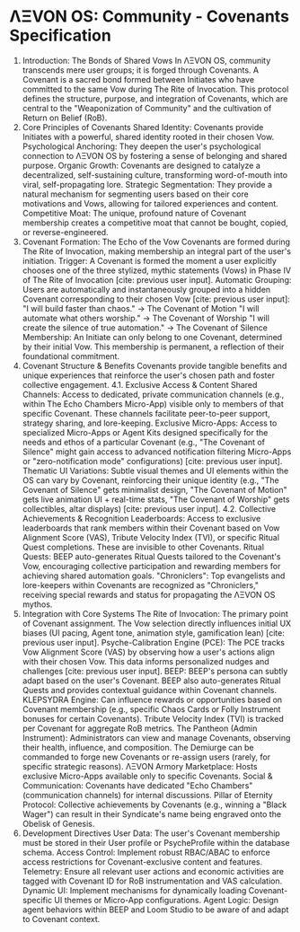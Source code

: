 # ΛΞVON OS: Community - Covenants Specification
1. Introduction: The Bonds of Shared Vows
In ΛΞVON OS, community transcends mere user groups; it is forged through Covenants. A Covenant is a sacred bond formed between Initiates who have committed to the same Vow during The Rite of Invocation. This protocol defines the structure, purpose, and integration of Covenants, which are central to the "Weaponization of Community" and the cultivation of Return on Belief (RoB).
2. Core Principles of Covenants
Shared Identity: Covenants provide Initiates with a powerful, shared identity rooted in their chosen Vow.
Psychological Anchoring: They deepen the user's psychological connection to ΛΞVON OS by fostering a sense of belonging and shared purpose.
Organic Growth: Covenants are designed to catalyze a decentralized, self-sustaining culture, transforming word-of-mouth into viral, self-propagating lore.
Strategic Segmentation: They provide a natural mechanism for segmenting users based on their core motivations and Vows, allowing for tailored experiences and content.
Competitive Moat: The unique, profound nature of Covenant membership creates a competitive moat that cannot be bought, copied, or reverse-engineered.
3. Covenant Formation: The Echo of the Vow
Covenants are formed during The Rite of Invocation, making membership an integral part of the user's initiation.
Trigger: A Covenant is formed the moment a user explicitly chooses one of the three stylized, mythic statements (Vows) in Phase IV of The Rite of Invocation [cite: previous user input].
Automatic Grouping: Users are automatically and instantaneously grouped into a hidden Covenant corresponding to their chosen Vow [cite: previous user input]:
"I will build faster than chaos." → The Covenant of Motion
"I will automate what others worship." → The Covenant of Worship
"I will create the silence of true automation." → The Covenant of Silence
Membership: An Initiate can only belong to one Covenant, determined by their initial Vow. This membership is permanent, a reflection of their foundational commitment.
4. Covenant Structure & Benefits
Covenants provide tangible benefits and unique experiences that reinforce the user's chosen path and foster collective engagement.
4.1. Exclusive Access & Content
Shared Channels: Access to dedicated, private communication channels (e.g., within The Echo Chambers Micro-App) visible only to members of that specific Covenant. These channels facilitate peer-to-peer support, strategy sharing, and lore-keeping.
Exclusive Micro-Apps: Access to specialized Micro-Apps or Agent Kits designed specifically for the needs and ethos of a particular Covenant (e.g., "The Covenant of Silence" might gain access to advanced notification filtering Micro-Apps or "zero-notification mode" configurations) [cite: previous user input].
Thematic UI Variations: Subtle visual themes and UI elements within the OS can vary by Covenant, reinforcing their unique identity (e.g., "The Covenant of Silence" gets minimalist design, "The Covenant of Motion" gets live animation UI + real-time stats, "The Covenant of Worship" gets collectibles, altar displays) [cite: previous user input].
4.2. Collective Achievements & Recognition
Leaderboards: Access to exclusive leaderboards that rank members within their Covenant based on Vow Alignment Score (VAS), Tribute Velocity Index (TVI), or specific Ritual Quest completions. These are invisible to other Covenants.
Ritual Quests: BEEP auto-generates Ritual Quests tailored to the Covenant's Vow, encouraging collective participation and rewarding members for achieving shared automation goals.
"Chroniclers": Top evangelists and lore-keepers within Covenants are recognized as "Chroniclers," receiving special rewards and status for propagating the ΛΞVON OS mythos.
5. Integration with Core Systems
The Rite of Invocation: The primary point of Covenant assignment. The Vow selection directly influences initial UX biases (UI pacing, Agent tone, animation style, gamification lean) [cite: previous user input].
Psyche-Calibration Engine (PCE): The PCE tracks Vow Alignment Score (VAS) by observing how a user's actions align with their chosen Vow. This data informs personalized nudges and challenges [cite: previous user input].
BEEP: BEEP's persona can subtly adapt based on the user's Covenant. BEEP also auto-generates Ritual Quests and provides contextual guidance within Covenant channels.
KLEPSYDRA Engine: Can influence rewards or opportunities based on Covenant membership (e.g., specific Chaos Cards or Folly Instrument bonuses for certain Covenants). Tribute Velocity Index (TVI) is tracked per Covenant for aggregate RoB metrics.
The Pantheon (Admin Instrument): Administrators can view and manage Covenants, observing their health, influence, and composition. The Demiurge can be commanded to forge new Covenants or re-assign users (rarely, for specific strategic reasons).
ΛΞVON Armory Marketplace: Hosts exclusive Micro-Apps available only to specific Covenants.
Social & Communication: Covenants have dedicated "Echo Chambers" (communication channels) for internal discussions.
Pillar of Eternity Protocol: Collective achievements by Covenants (e.g., winning a "Black Wager") can result in their Syndicate's name being engraved onto the Obelisk of Genesis.
6. Development Directives
User Data: The user's Covenant membership must be stored in their User profile or PsycheProfile within the database schema.
Access Control: Implement robust RBAC/ABAC to enforce access restrictions for Covenant-exclusive content and features.
Telemetry: Ensure all relevant user actions and economic activities are tagged with Covenant ID for RoB instrumentation and VAS calculation.
Dynamic UI: Implement mechanisms for dynamically loading Covenant-specific UI themes or Micro-App configurations.
Agent Logic: Design agent behaviors within BEEP and Loom Studio to be aware of and adapt to Covenant context.
